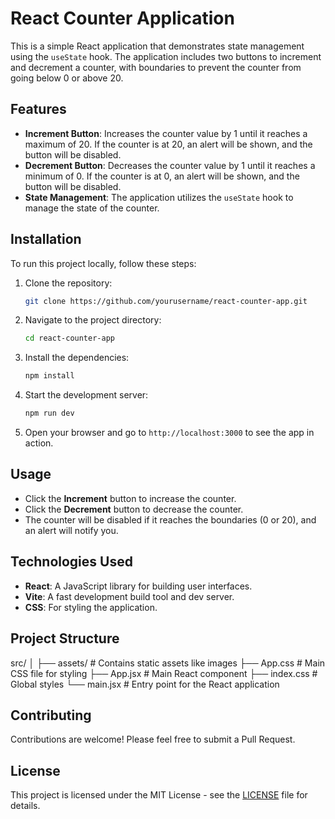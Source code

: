# React Counter Application

This is a simple React application that demonstrates state management using the `useState` hook. The application includes two buttons to increment and decrement a counter, with boundaries to prevent the counter from going below 0 or above 20.

## Features

- **Increment Button**: Increases the counter value by 1 until it reaches a maximum of 20. If the counter is at 20, an alert will be shown, and the button will be disabled.
- **Decrement Button**: Decreases the counter value by 1 until it reaches a minimum of 0. If the counter is at 0, an alert will be shown, and the button will be disabled.
- **State Management**: The application utilizes the `useState` hook to manage the state of the counter.

## Installation

To run this project locally, follow these steps:

1. Clone the repository:
    ```bash
    git clone https://github.com/yourusername/react-counter-app.git
    ```
2. Navigate to the project directory:
    ```bash
    cd react-counter-app
    ```
3. Install the dependencies:
    ```bash
    npm install
    ```
4. Start the development server:
    ```bash
    npm run dev
    ```
5. Open your browser and go to `http://localhost:3000` to see the app in action.

## Usage

- Click the **Increment** button to increase the counter.
- Click the **Decrement** button to decrease the counter.
- The counter will be disabled if it reaches the boundaries (0 or 20), and an alert will notify you.

## Technologies Used

- **React**: A JavaScript library for building user interfaces.
- **Vite**: A fast development build tool and dev server.
- **CSS**: For styling the application.

## Project Structure

src/
│
├── assets/ # Contains static assets like images
├── App.css # Main CSS file for styling
├── App.jsx # Main React component
├── index.css # Global styles
└── main.jsx # Entry point for the React application


## Contributing

Contributions are welcome! Please feel free to submit a Pull Request.

## License

This project is licensed under the MIT License - see the [LICENSE](LICENSE) file for details.
